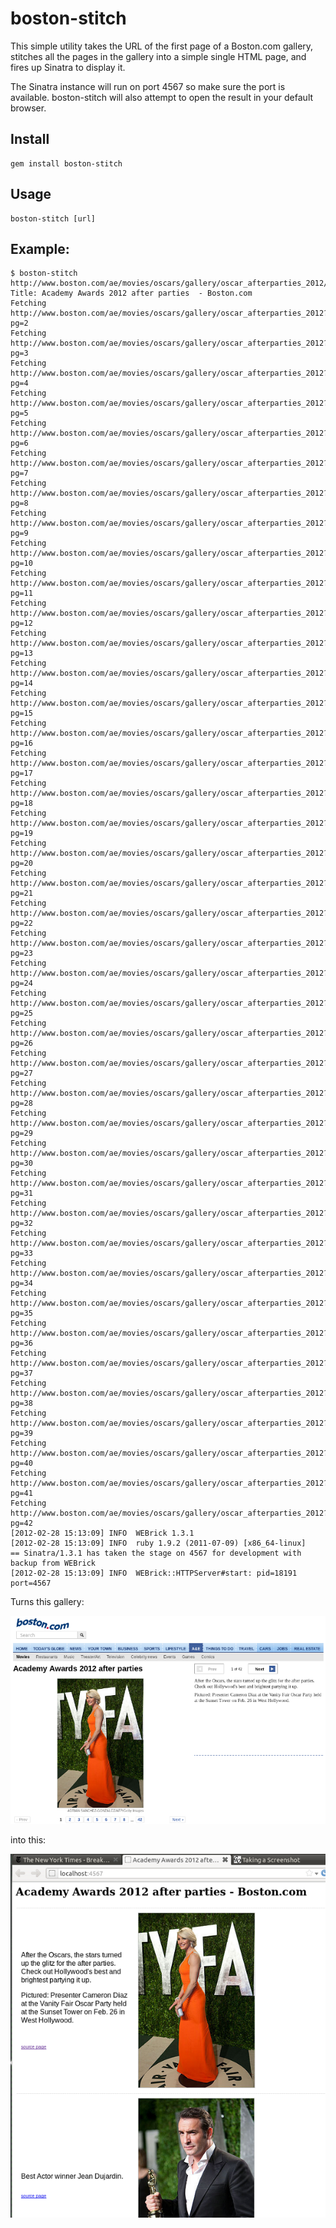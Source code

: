 # boston-stitch

This simple utility takes the URL of the first page of a Boston.com gallery,
stitches all the pages in the gallery into a simple single HTML page, and fires
up Sinatra to display it.

The Sinatra instance will run on port 4567 so make sure the port is available.
boston-stitch will also attempt to open the result in your default browser.


## Install

    gem install boston-stitch

## Usage

    boston-stitch [url]

## Example:


    $ boston-stitch http://www.boston.com/ae/movies/oscars/gallery/oscar_afterparties_2012/
    Title: Academy Awards 2012 after parties  - Boston.com
    Fetching http://www.boston.com/ae/movies/oscars/gallery/oscar_afterparties_2012?pg=2
    Fetching http://www.boston.com/ae/movies/oscars/gallery/oscar_afterparties_2012?pg=3
    Fetching http://www.boston.com/ae/movies/oscars/gallery/oscar_afterparties_2012?pg=4
    Fetching http://www.boston.com/ae/movies/oscars/gallery/oscar_afterparties_2012?pg=5
    Fetching http://www.boston.com/ae/movies/oscars/gallery/oscar_afterparties_2012?pg=6
    Fetching http://www.boston.com/ae/movies/oscars/gallery/oscar_afterparties_2012?pg=7
    Fetching http://www.boston.com/ae/movies/oscars/gallery/oscar_afterparties_2012?pg=8
    Fetching http://www.boston.com/ae/movies/oscars/gallery/oscar_afterparties_2012?pg=9
    Fetching http://www.boston.com/ae/movies/oscars/gallery/oscar_afterparties_2012?pg=10
    Fetching http://www.boston.com/ae/movies/oscars/gallery/oscar_afterparties_2012?pg=11
    Fetching http://www.boston.com/ae/movies/oscars/gallery/oscar_afterparties_2012?pg=12
    Fetching http://www.boston.com/ae/movies/oscars/gallery/oscar_afterparties_2012?pg=13
    Fetching http://www.boston.com/ae/movies/oscars/gallery/oscar_afterparties_2012?pg=14
    Fetching http://www.boston.com/ae/movies/oscars/gallery/oscar_afterparties_2012?pg=15
    Fetching http://www.boston.com/ae/movies/oscars/gallery/oscar_afterparties_2012?pg=16
    Fetching http://www.boston.com/ae/movies/oscars/gallery/oscar_afterparties_2012?pg=17
    Fetching http://www.boston.com/ae/movies/oscars/gallery/oscar_afterparties_2012?pg=18
    Fetching http://www.boston.com/ae/movies/oscars/gallery/oscar_afterparties_2012?pg=19
    Fetching http://www.boston.com/ae/movies/oscars/gallery/oscar_afterparties_2012?pg=20
    Fetching http://www.boston.com/ae/movies/oscars/gallery/oscar_afterparties_2012?pg=21
    Fetching http://www.boston.com/ae/movies/oscars/gallery/oscar_afterparties_2012?pg=22
    Fetching http://www.boston.com/ae/movies/oscars/gallery/oscar_afterparties_2012?pg=23
    Fetching http://www.boston.com/ae/movies/oscars/gallery/oscar_afterparties_2012?pg=24
    Fetching http://www.boston.com/ae/movies/oscars/gallery/oscar_afterparties_2012?pg=25
    Fetching http://www.boston.com/ae/movies/oscars/gallery/oscar_afterparties_2012?pg=26
    Fetching http://www.boston.com/ae/movies/oscars/gallery/oscar_afterparties_2012?pg=27
    Fetching http://www.boston.com/ae/movies/oscars/gallery/oscar_afterparties_2012?pg=28
    Fetching http://www.boston.com/ae/movies/oscars/gallery/oscar_afterparties_2012?pg=29
    Fetching http://www.boston.com/ae/movies/oscars/gallery/oscar_afterparties_2012?pg=30
    Fetching http://www.boston.com/ae/movies/oscars/gallery/oscar_afterparties_2012?pg=31
    Fetching http://www.boston.com/ae/movies/oscars/gallery/oscar_afterparties_2012?pg=32
    Fetching http://www.boston.com/ae/movies/oscars/gallery/oscar_afterparties_2012?pg=33
    Fetching http://www.boston.com/ae/movies/oscars/gallery/oscar_afterparties_2012?pg=34
    Fetching http://www.boston.com/ae/movies/oscars/gallery/oscar_afterparties_2012?pg=35
    Fetching http://www.boston.com/ae/movies/oscars/gallery/oscar_afterparties_2012?pg=36
    Fetching http://www.boston.com/ae/movies/oscars/gallery/oscar_afterparties_2012?pg=37
    Fetching http://www.boston.com/ae/movies/oscars/gallery/oscar_afterparties_2012?pg=38
    Fetching http://www.boston.com/ae/movies/oscars/gallery/oscar_afterparties_2012?pg=39
    Fetching http://www.boston.com/ae/movies/oscars/gallery/oscar_afterparties_2012?pg=40
    Fetching http://www.boston.com/ae/movies/oscars/gallery/oscar_afterparties_2012?pg=41
    Fetching http://www.boston.com/ae/movies/oscars/gallery/oscar_afterparties_2012?pg=42
    [2012-02-28 15:13:09] INFO  WEBrick 1.3.1
    [2012-02-28 15:13:09] INFO  ruby 1.9.2 (2011-07-09) [x86_64-linux]
    == Sinatra/1.3.1 has taken the stage on 4567 for development with backup from WEBrick
    [2012-02-28 15:13:09] INFO  WEBrick::HTTPServer#start: pid=18191 port=4567

Turns this gallery:

![screen](https://github.com/danchoi/boston-stitch/raw/master/screens/boston1.png)

into this:

![screen](https://github.com/danchoi/boston-stitch/raw/master/screens/boston2.png)

